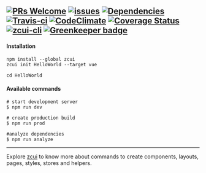 [![PRs Welcome](https://img.shields.io/badge/PRs-welcome-brightgreen.svg?style=flat-square)](http://makeapullrequest.com)
[![issues](https://img.shields.io/github/issues/hamidraza/zcui-vue.svg?style=flat-square)](https://github.com/hamidraza/zcui-vue/issues)
[![Dependencies](https://david-dm.org/hamidraza/zcui-vue/dev-status.svg?style=flat-square)](https://david-dm.org/hamidraza/zcui-vue?type=dev)
[![Travis-ci](https://img.shields.io/travis/hamidraza/zcui-vue.svg?style=flat-square)](https://travis-ci.org/hamidraza/zcui-vue/)
[![CodeClimate](https://img.shields.io/codeclimate/github/hamidraza/zcui-vue.svg?style=flat-square)](https://codeclimate.com/github/hamidraza/zcui-vue)
[![Coverage Status](https://coveralls.io/repos/github/hamidraza/zcui-vue/badge.svg?branch=master)](https://coveralls.io/github/hamidraza/zcui-vue?branch=master)
[![zcui-cli](https://img.shields.io/badge/cli-zcui-blue.svg?style=flat-square)](https://github.com/ZoomCar/zcui)
[![Greenkeeper badge](https://badges.greenkeeper.io/hamidraza/zcui-vue.svg)](https://greenkeeper.io/)
---


#### Installation

```
npm install --global zcui
zcui init HelloWorld --target vue
```

```
cd HelloWorld
```

#### Available commands

```
# start development server
$ npm run dev

# create production build
$ npm run prod

#analyze dependencies
$ npm run analyze
```

---

Explore [zcui](https://github.com/ZoomCar/zcui "zcui cli") to know more about commands to create components, layouts, pages, styles, stores and helpers.

